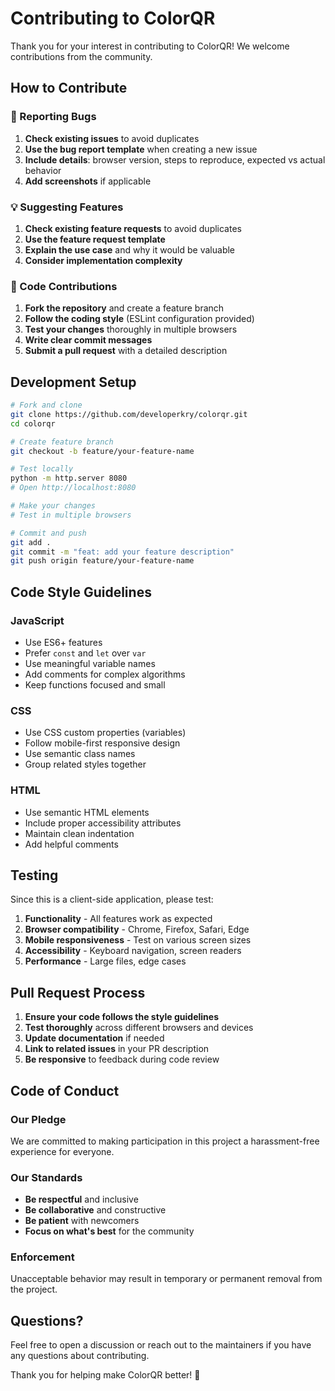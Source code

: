 # Contributing to ColorQR

Thank you for your interest in contributing to ColorQR! We welcome contributions from the community.

## How to Contribute

### 🐛 Reporting Bugs

1. **Check existing issues** to avoid duplicates
2. **Use the bug report template** when creating a new issue
3. **Include details**: browser version, steps to reproduce, expected vs actual behavior
4. **Add screenshots** if applicable

### 💡 Suggesting Features

1. **Check existing feature requests** to avoid duplicates
2. **Use the feature request template**
3. **Explain the use case** and why it would be valuable
4. **Consider implementation complexity**

### 🔧 Code Contributions

1. **Fork the repository** and create a feature branch
2. **Follow the coding style** (ESLint configuration provided)
3. **Test your changes** thoroughly in multiple browsers
4. **Write clear commit messages**
5. **Submit a pull request** with a detailed description

## Development Setup

```bash
# Fork and clone
git clone https://github.com/developerkry/colorqr.git
cd colorqr

# Create feature branch
git checkout -b feature/your-feature-name

# Test locally
python -m http.server 8080
# Open http://localhost:8080

# Make your changes
# Test in multiple browsers

# Commit and push
git add .
git commit -m "feat: add your feature description"
git push origin feature/your-feature-name
```

## Code Style Guidelines

### JavaScript
- Use ES6+ features
- Prefer `const` and `let` over `var`
- Use meaningful variable names
- Add comments for complex algorithms
- Keep functions focused and small

### CSS
- Use CSS custom properties (variables)
- Follow mobile-first responsive design
- Use semantic class names
- Group related styles together

### HTML
- Use semantic HTML elements
- Include proper accessibility attributes
- Maintain clean indentation
- Add helpful comments

## Testing

Since this is a client-side application, please test:

1. **Functionality** - All features work as expected
2. **Browser compatibility** - Chrome, Firefox, Safari, Edge
3. **Mobile responsiveness** - Test on various screen sizes
4. **Accessibility** - Keyboard navigation, screen readers
5. **Performance** - Large files, edge cases

## Pull Request Process

1. **Ensure your code follows the style guidelines**
2. **Test thoroughly** across different browsers and devices
3. **Update documentation** if needed
4. **Link to related issues** in your PR description
5. **Be responsive** to feedback during code review

## Code of Conduct

### Our Pledge

We are committed to making participation in this project a harassment-free experience for everyone.

### Our Standards

- **Be respectful** and inclusive
- **Be collaborative** and constructive
- **Be patient** with newcomers
- **Focus on what's best** for the community

### Enforcement

Unacceptable behavior may result in temporary or permanent removal from the project.

## Questions?

Feel free to open a discussion or reach out to the maintainers if you have any questions about contributing.

Thank you for helping make ColorQR better! 🎉
